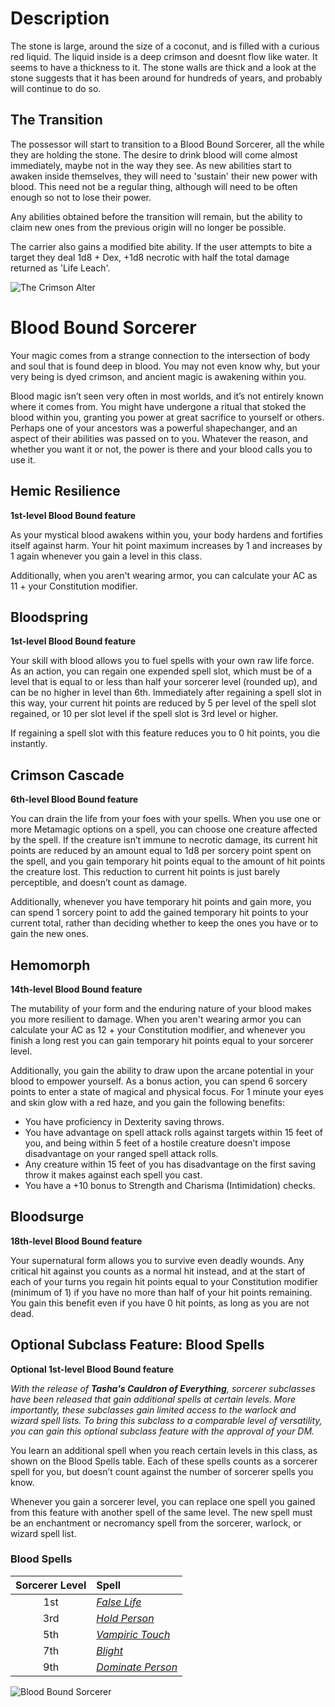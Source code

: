 # Description

The stone is large, around the size of a coconut, and is filled with a
curious red liquid. The liquid inside is a deep crimson and doesnt flow
like water. It seems to have a thickness to it. The stone walls are thick
and a look at the stone suggests that it has been around for hundreds of
years, and probably will continue to do so.

## The Transition

The possessor will start to transition to a Blood Bound Sorcerer, all the while they are holding the stone. The desire to drink blood will come almost immediately, maybe not in the way they see. As new abilities start to awaken inside themselves, they will need to 'sustain' their new power with blood. This need not be a regular thing, although will need to be often enough so not to lose their power.

Any abilities obtained before the transition will remain, but the ability to claim new ones from the previous origin will no longer be possible.

The carrier also gains a modified bite ability. If the user attempts to bite a target they deal 1d8 + Dex, +1d8 necrotic with half the total damage returned as 'Life Leach'.

![The Crimson Alter](http://localhost:8080/Sources/Forge/ImgAssets/CrimsonStone1.png)

# Blood Bound Sorcerer

Your magic comes from a strange connection to the intersection of body and soul that is found deep in blood. You may not even know why, but your very being is dyed crimson, and ancient magic is awakening within you.

Blood magic isn’t seen very often in most worlds, and it’s not entirely known where it comes from. You might have undergone a ritual that stoked the blood within you, granting you power at great sacrifice to yourself or others. Perhaps one of your ancestors was a powerful shapechanger, and an aspect of their abilities was passed on to you. Whatever the reason, and whether you want it or not, the power is there and your blood calls you to use it.

## Hemic Resilience

**1st-level Blood Bound feature**

As your mystical blood awakens within you, your body hardens and fortifies itself against harm. Your hit point maximum increases by 1 and increases by 1 again whenever you gain a level in this class.

Additionally, when you aren't wearing armor, you can calculate your AC as 11 + your Constitution modifier.

## Bloodspring

**1st-level Blood Bound feature**

Your skill with blood allows you to fuel spells with your own raw life force. As an action, you can regain one expended spell slot, which must be of a level that is equal to or less than half your sorcerer level (rounded up), and can be no higher in level than 6th. Immediately after regaining a spell slot in this way, your current hit points are reduced by 5 per level of the spell slot regained, or 10 per slot level if the spell slot is 3rd level or higher.

If regaining a spell slot with this feature reduces you to 0 hit points, you die instantly.

## Crimson Cascade

**6th-level Blood Bound feature**

You can drain the life from your foes with your spells. When you use one or more Metamagic options on a spell, you can choose one creature affected by the spell. If the creature isn’t immune to necrotic damage, its current hit points are reduced by an amount equal to 1d8 per sorcery point spent on the spell, and you gain temporary hit points equal to the amount of hit points the creature lost. This reduction to current hit points is just barely perceptible, and doesn’t count as damage.

Additionally, whenever you have temporary hit points and gain more, you can spend 1 sorcery point to add the gained temporary hit points to your current total, rather than deciding whether to keep the ones you have or to gain the new ones.

## Hemomorph

**14th-level Blood Bound feature**

The mutability of your form and the enduring nature of your blood makes you more resilient to damage. When you aren't wearing armor you can calculate your AC as 12 + your Constitution modifier, and whenever you finish a long rest you can gain temporary hit points equal to your sorcerer level.

Additionally, you gain the ability to draw upon the arcane potential in your blood to empower yourself. As a bonus action, you can spend 6 sorcery points to enter a state of magical and physical focus. For 1 minute your eyes and skin glow with a red haze, and you gain the following benefits:

- You have proficiency in Dexterity saving throws.
- You have advantage on spell attack rolls against targets within 15 feet of you, and being within 5 feet of a hostile creature doesn’t impose disadvantage on your ranged spell attack rolls.
- Any creature within 15 feet of you has disadvantage on the first saving throw it makes against each spell you cast.
- You have a +10 bonus to Strength and Charisma (Intimidation) checks.

## Bloodsurge

**18th-level Blood Bound feature**

Your supernatural form allows you to survive even deadly wounds. Any critical hit against you counts as a normal hit instead, and at the start of each of your turns you regain hit points equal to your Constitution modifier (minimum of 1) if you have no more than half of your hit points remaining. You gain this benefit even if you have 0 hit points, as long as you are not dead.

## Optional Subclass Feature: Blood Spells

**Optional 1st-level Blood Bound feature**

<em> With the release of **Tasha's Cauldron of Everything**, sorcerer subclasses have been released that gain additional spells at certain levels. More importantly, these subclasses gain limited access to the warlock and wizard spell lists. To bring this subclass to a comparable level of versatility, you can gain this optional subclass feature with the approval of your DM.</em>

You learn an additional spell when you reach certain levels in this class, as shown on the Blood Spells table. Each of these spells counts as a sorcerer spell for you, but doesn’t count against the number of sorcerer spells you know.

Whenever you gain a sorcerer level, you can replace one spell you gained from this feature with another spell of the same level. The new spell must be an enchantment or necromancy spell from the sorcerer, warlock, or wizard spell list.

### Blood Spells

| Sorcerer Level | Spell                                                                                 |
| :------------: | :------------------------------------------------------------------------------------ |
|      1st       | _[False Life](http://localhost:8080/Sources/ArcaneSpells/False%20Life.png)_           |
|      3rd       | _[Hold Person](http://localhost:8080/Sources/ArcaneSpells/Hold%20Person.png)_         |
|      5th       | _[Vampiric Touch](http://localhost:8080/Sources/ArcaneSpells/Vampiric%20Touch.png)_   |
|      7th       | _[Blight](http://localhost:8080/Sources/ArcaneSpells/Blight.png)_                     |
|      9th       | _[Dominate Person](http://localhost:8080/Sources/ArcaneSpells/Dominate%20Person.png)_ |

![Blood Bound Sorcerer](http://localhost:8080/Sources/Forge/ImgAssets/CrimsonStone2.png)
